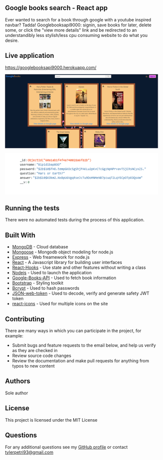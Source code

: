 ## Google books search - React app

Ever wanted to search for a book through google with a youtube inspired navbar? Tadda! Googlebooksapi9000: signin, save books for later, delete some, or click the "view more details" link and be redirected to an understandibly less stylish/less cpu consuming website to do what you desire.

## Live application

https://googlebooksapi9000.herokuapp.com/

![Homepage](client/src/img/Homepage.PNG)

![MongoDb](client/src/img/Mongodb.PNG)

## Running the tests

There were no automated tests during the process of this application. 

## Built With

* [MongoDB](https://www.mongodb.com/) - Cloud database
* [Mongoose](https://mongoosejs.com/) - Mongodb object modeling for node.js
* [Express](https://expressjs.com/) - Web freamework for node.js
* [React](https://reactjs.org/) - A Javascript library for building user interfaces
* [React-Hooks](https://reactjs.org/docs/hooks-intro.html) - Use state and other features without writing a class
* [Nodejs](https://nodejs.org/en/) - Used to launch the application
* [Google-Books-API](https://developers.google.com/books) - Used to fetch book information
* [Bootstrap](https://getbootstrap.com/) - Styling toolkit
* [Bcrypt](https://www.npmjs.com/package/bcrypt) - Used to hash passwords
* [JSON-web-token](https://jwt.io/) - Used to decode, verify and generate safety JWT token
* [react-icons](https://react-icons.github.io/react-icons/search) - Used for multiple icons on the site

## Contributing

There are many ways in which you can participate in the project, for example: 
* Submit bugs and feature requests to the email below, and help us verify as they are checked in 
* Review source code changes
* Review the documentation and make pull requests for anything from typos to new content

## Authors

Sole author

## License

This project is licensed under the MIT License

## Questions

For any additional questions see my [GitHub profile](http://github.com/tylerpetri) or contact tylerpetri93@gmail.com
